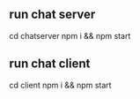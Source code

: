 
##  run chat server

cd chatserver
npm i && npm start

## run chat client
cd client
npm i && npm start

